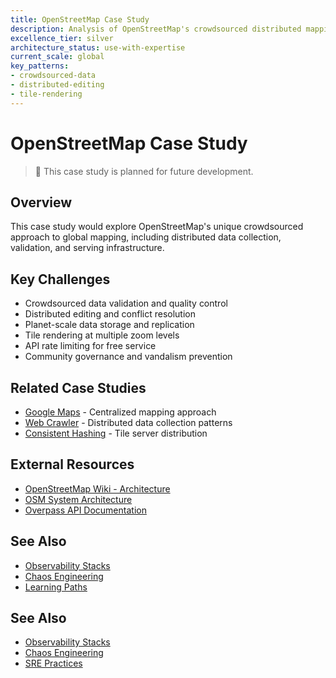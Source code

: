 ```yaml
---
title: OpenStreetMap Case Study
description: Analysis of OpenStreetMap's crowdsourced distributed mapping infrastructure
excellence_tier: silver
architecture_status: use-with-expertise
current_scale: global
key_patterns:
- crowdsourced-data
- distributed-editing
- tile-rendering
---
```


# OpenStreetMap Case Study

> 🚧 This case study is planned for future development.

## Overview
This case study would explore OpenStreetMap's unique crowdsourced approach to global mapping, including distributed data collection, validation, and serving infrastructure.

## Key Challenges
- Crowdsourced data validation and quality control
- Distributed editing and conflict resolution
- Planet-scale data storage and replication
- Tile rendering at multiple zoom levels
- API rate limiting for free service
- Community governance and vandalism prevention

## Related Case Studies
- [Google Maps](../google-maps.md) - Centralized mapping approach
- [Web Crawler](../architects-handbook/case-studies/infrastructure/web-crawler.md) - Distributed data collection patterns
- [Consistent Hashing](consistent-hashing.md) - Tile server distribution

## External Resources
- [OpenStreetMap Wiki - Architecture](https://wiki.openstreetmap.org/wiki/Component_overview/)
- [OSM System Architecture](https://wiki.openstreetmap.org/wiki/Servers/)
- [Overpass API Documentation](https://wiki.openstreetmap.org/wiki/Overpass_API/)

## See Also

- [Observability Stacks](/architects-handbook/human-factors/observability-stacks)
- [Chaos Engineering](/architects-handbook/human-factors/chaos-engineering)
- [Learning Paths](/architects-handbook/learning-paths)

## See Also

- [Observability Stacks](/architects-handbook/human-factors/observability-stacks)
- [Chaos Engineering](/architects-handbook/human-factors/chaos-engineering)
- [SRE Practices](/architects-handbook/human-factors/sre-practices)
